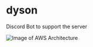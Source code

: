 # dyson
Discord Bot to support the server

![Image of AWS Architecture](https://github.com/kstasko/dyson/blob/master/images/dyson.jpg)
